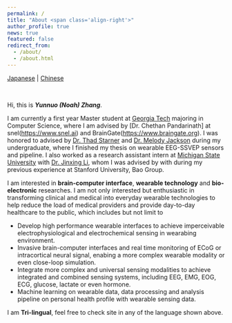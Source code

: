 ```yaml
---
permalink: /
title: "About <span class='align-right'>"
author_profile: true
news: true
featured: false
redirect_from: 
  - /about/
  - /about.html
---
```


<span class='align-right'>[Japanese](about_jp) | [Chinese](about_cn)

&nbsp;
&nbsp;

Hi, this is ***Yunnuo (Noah) Zhang***.

I am currently a first year Master student at [Georgia Tech](https://www.gatech.edu) majoring in Computer Science, where I am advised by [Dr. Chethan Pandarinath] at snel(https://www.snel.ai) and BrainGate(https://www.braingate.org). I was honored to advised by [Dr. Thad Starner](https://www.cc.gatech.edu/home/thad/index.htm) and [Dr. Melody Jackson](https://faculty.cc.gatech.edu/~melody/) during my undergraduate, where I finished my thesis on wearable EEG-SSVEP sensors and pipeline. I also worked as a research assistant intern at [Michigan State University](https://www.msu.edu) with [Dr. Jinxing Li](https://www.labli.net), whom I was advised by with during my previous experience at Stanford University, Bao Group.

I am interested in **brain-computer interface**, **wearable technology** and **bio-electronic** researches. I am not only interested but enthusiastic in transforming clinical and medical into everyday wearable technologies to help reduce the load of medical providers and provide day-to-day healthcare to the public, which includes but not limit to
<ul style="font-size: 14px;">
  <li>Develop high performance wearable interfaces to achieve imperceivable electrophysiological and electrochemical sensing in wearabing environment.</li>
  <li>Invasive brain-computer interfaces and real time monitoring of ECoG or intracortical neural signal, enabing a more complex wearable modality or even close-loop simulation.</li>
  <li>Integrate more complex and universal sensing modalities to achieve integrated and combined sensing systems, including EEG, EMG, EOG, ECG, glucose, lactate or even hormone.</li>
  <li>Machine learning on wearable data, data processing and analysis pipeline on personal health profile with wearable sensing data.</li>
</ul>

I am **Tri-lingual**, feel free to check site in any of the language shown above.

&nbsp;
&nbsp;

